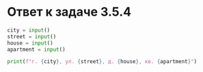 # Ответ к задаче 3.5.4

```python
city = input()
street = input()
house = input()
apartment = input()

print(f"г. {city}, ул. {street}, д. {house}, кв. {apartment}")
```
